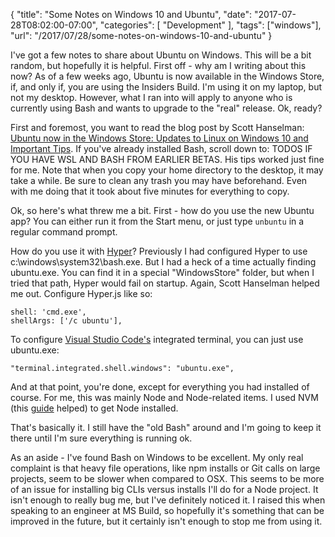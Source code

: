 {
	"title": "Some Notes on Windows 10 and Ubuntu",
	"date": "2017-07-28T08:02:00-07:00",
	"categories": [
		"Development"
	],
	"tags": ["windows"],
	"url": "/2017/07/28/some-notes-on-windows-10-and-ubuntu"
}

I've got a few notes to share about Ubuntu on Windows. This will be a bit random, but hopefully it is helpful. First off - why am I writing about this now? As of a few weeks ago, Ubuntu is now available in the Windows Store, <storng>if, and only if</strong>, you are using the Insiders Build. I'm using it on my laptop, but not my desktop. However, what I ran into will apply to anyone who is currently using Bash and wants to upgrade to the "real" release. Ok, ready?

First and foremost, you want to read the blog post by Scott Hanselman: <a href="https://www.hanselman.com/blog/UbuntuNowInTheWindowsStoreUpdatesToLinuxOnWindows10AndImportantTips.aspx">Ubuntu now in the Windows Store: Updates to Linux on Windows 10 and Important Tips</a>. If you've already installed Bash, scroll down to: TODOS IF YOU HAVE WSL AND BASH FROM EARLIER BETAS. His tips worked just fine for me. Note that when you copy your home directory to the desktop, it may take a while. Be sure to clean any trash you may have beforehand. Even with me doing that it took about five minutes for everything to copy.

Ok, so here's what threw me a bit. First - how do you use the new Ubuntu app? You can either run it from the Start menu, or just type <code>unbuntu</code> in a regular command prompt.

How do you use it with [Hyper](https://hyper.is/)? Previously I had configured Hyper to use c:\windows\system32\bash.exe. But I had a heck of a time actually finding ubuntu.exe. You can find it in a special "WindowsStore" folder, but when I tried that path, Hyper would fail on startup. Again, Scott Hanselman helped me out. Configure Hyper.js like so:

<pre><code class="language-javascript">shell: 'cmd.exe',
shellArgs: ['/c ubuntu'],
</code></pre>

To configure [Visual Studio Code's](https://code.visualstudio.com) integrated terminal, you can just use ubuntu.exe:

<pre><code class="language-javascript">"terminal.integrated.shell.windows": "ubuntu.exe",
</code></pre>

And at that point, you're done, except for everything you had installed of course. For me, this was mainly Node and Node-related items. I used NVM (this [guide](https://gist.github.com/d2s/372b5943bce17b964a79) helped) to get Node installed. 

That's basically it. I still have the "old Bash" around and I'm going to keep it there until I'm sure everything is running ok. 

As an aside - I've found Bash on Windows to be excellent. My only real complaint is that heavy file operations, like npm installs or Git calls on large projects, seem to be slower when compared to OSX. This seems to be more of an issue for installing big CLIs versus installs I'll do for a Node project. It isn't enough to really bug me, but I've definitely noticed it. I raised this when speaking to an engineer at MS Build, so hopefully it's something that can be improved in the future, but it certainly isn't enough to stop me from using it. 